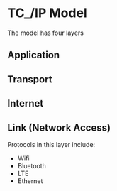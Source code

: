 # TC_/IP Model

The model has four layers

## Application

## Transport

## Internet

## Link (Network Access)

Protocols in this layer include:

- Wifi
- Bluetooth
- LTE
- Ethernet
